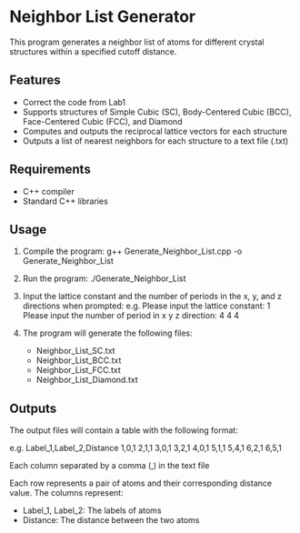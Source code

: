 # Neighbor List Generator

This program generates a neighbor list of atoms for different crystal structures within a specified cutoff distance.

## Features

- Correct the code from Lab1
- Supports structures of Simple Cubic (SC), Body-Centered Cubic (BCC), Face-Centered Cubic (FCC), and Diamond
- Computes and outputs the reciprocal lattice vectors for each structure
- Outputs a list of nearest neighbors for each structure to a text file (.txt)

## Requirements

- C++ compiler
- Standard C++ libraries

## Usage

1. Compile the program:
   g++ Generate_Neighbor_List.cpp -o Generate_Neighbor_List

2. Run the program:
   ./Generate_Neighbor_List

3. Input the lattice constant and the number of periods in the x, y, and z directions when prompted:
   e.g.
   Please input the lattice constant: 1
   Please input the number of period in x y z direction: 4 4 4

4. The program will generate the following files:
   - Neighbor_List_SC.txt
   - Neighbor_List_BCC.txt
   - Neighbor_List_FCC.txt
   - Neighbor_List_Diamond.txt

## Outputs
The output files will contain a table with the following format:

e.g.
	Label_1,Label_2,Distance
	1,0,1
        2,1,1
        3,0,1
        3,2,1
        4,0,1
        5,1,1
        5,4,1
        6,2,1
        6,5,1

Each column separated by a comma (,) in the text file

Each row represents a pair of atoms and their corresponding distance value. The columns represent:
   - Label_1, Label_2: The labels of atoms
   - Distance: The distance between the two atoms



